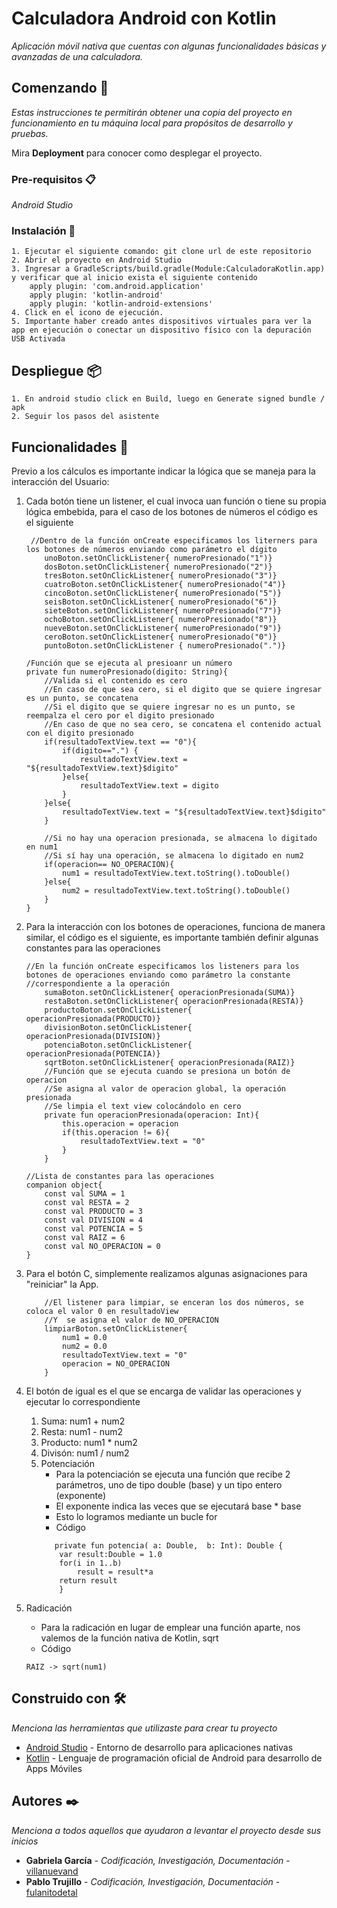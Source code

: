 # Calculadora Android con Kotlin

_Aplicación móvil nativa que cuentas con algunas funcionalidades básicas y avanzadas de una calculadora._

## Comenzando 🚀

_Estas instrucciones te permitirán obtener una copia del proyecto en funcionamiento en tu máquina local para propósitos de desarrollo y pruebas._

Mira **Deployment** para conocer como desplegar el proyecto.


### Pre-requisitos 📋

_Android Studio_


### Instalación 🔧

```
1. Ejecutar el siguiente comando: git clone url de este repositorio
2. Abrir el proyecto en Android Studio
3. Ingresar a GradleScripts/build.gradle(Module:CalculadoraKotlin.app) y verificar que al inicio exista el siguiente contenido
    apply plugin: 'com.android.application'
    apply plugin: 'kotlin-android'
    apply plugin: 'kotlin-android-extensions'
4. Click en el icono de ejecución. 
5. Importante haber creado antes dispositivos virtuales para ver la app en ejecución o conectar un dispositivo físico con la depuración USB Activada
```


## Despliegue 📦

```
1. En android studio click en Build, luego en Generate signed bundle / apk
2. Seguir los pasos del asistente
```


## Funcionalidades 📖
Previo a los cálculos es importante indicar la lógica que se maneja para la interacción del Usuario:
1. Cada botón tiene un listener, el cual invoca uan función o tiene su propia lógica embebida, para el caso de los botones de números el código es el siguiente
    ```
     //Dentro de la función onCreate especificamos los literners para los botones de números enviando como parámetro el dígito
        unoBoton.setOnClickListener{ numeroPresionado("1")}
        dosBoton.setOnClickListener{ numeroPresionado("2")}
        tresBoton.setOnClickListener{ numeroPresionado("3")}
        cuatroBoton.setOnClickListener{ numeroPresionado("4")}
        cincoBoton.setOnClickListener{ numeroPresionado("5")}
        seisBoton.setOnClickListener{ numeroPresionado("6")}
        sieteBoton.setOnClickListener{ numeroPresionado("7")}
        ochoBoton.setOnClickListener{ numeroPresionado("8")}
        nueveBoton.setOnClickListener{ numeroPresionado("9")}
        ceroBoton.setOnClickListener{ numeroPresionado("0")}
        puntoBoton.setOnClickListener { numeroPresionado(".")}
    
    /Función que se ejecuta al presioanr un número
    private fun numeroPresionado(digito: String){
        //Valida si el contenido es cero
        //En caso de que sea cero, si el digito que se quiere ingresar es un punto, se concatena
        //Si el digito que se quiere ingresar no es un punto, se reempalza el cero por el digito presionado
        //En caso de que no sea cero, se concatena el contenido actual con el digito presionado
        if(resultadoTextView.text == "0"){
            if(digito==".") {
                resultadoTextView.text = "${resultadoTextView.text}$digito"
            }else{
                resultadoTextView.text = digito
            }
        }else{
            resultadoTextView.text = "${resultadoTextView.text}$digito"
        }

        //Si no hay una operacion presionada, se almacena lo digitado en num1
        //Si sí hay una operación, se almacena lo digitado en num2
        if(operacion== NO_OPERACION){
            num1 = resultadoTextView.text.toString().toDouble()
        }else{
            num2 = resultadoTextView.text.toString().toDouble()
        }
    }
    ```
2. Para la interacción con los botones de operaciones, funciona de manera similar, el código es el siguiente, es importante también definir algunas constantes para las operaciones 
    ```
    //En la función onCreate especificamos los listeners para los botones de operaciones enviando como parámetro la constante
    //correspondiente a la operación
        sumaBoton.setOnClickListener{ operacionPresionada(SUMA)}
        restaBoton.setOnClickListener{ operacionPresionada(RESTA)}
        productoBoton.setOnClickListener{ operacionPresionada(PRODUCTO)}
        divisionBoton.setOnClickListener{ operacionPresionada(DIVISION)}
        potenciaBoton.setOnClickListener{ operacionPresionada(POTENCIA)}
        sqrtBoton.setOnClickListener{ operacionPresionada(RAIZ)}
        //Función que se ejecuta cuando se presiona un botón de operacion
        //Se asigna al valor de operacion global, la operación presionada
        //Se limpia el text view colocándolo en cero
        private fun operacionPresionada(operacion: Int){
            this.operacion = operacion
            if(this.operacion != 6){
                resultadoTextView.text = "0"
            }
        }
        
    //Lista de constantes para las operaciones
    companion object{
        const val SUMA = 1
        const val RESTA = 2
        const val PRODUCTO = 3
        const val DIVISION = 4
        const val POTENCIA = 5
        const val RAIZ = 6
        const val NO_OPERACION = 0
    }
    ```
3. Para el botón C, simplemente realizamos algunas asignaciones para "reiniciar" la App. 
    ```
        //El listener para limpiar, se enceran los dos números, se coloca el valor 0 en resultadoView
        //Y  se asigna el valor de NO_OPERACION
        limpiarBoton.setOnClickListener{
            num1 = 0.0
            num2 = 0.0
            resultadoTextView.text = "0"
            operacion = NO_OPERACION
        }
    ```
    
4. El botón de igual es el que se encarga de validar las operaciones y ejecutar lo correspondiente 
    1. Suma: num1 + num2
    2. Resta: num1 - num2
    3. Producto: num1 * num2
    4. Divisón: num1 / num2
    5. Potenciación
        - Para la potenciación se ejecuta una función que recibe 2 parámetros, uno de tipo double (base) y un tipo entero (exponente) 
        - El exponente indica las veces que se ejecutará base * base 
        - Esto lo logramos mediante un bucle for
        - Código 
        ```
           private fun potencia( a: Double,  b: Int): Double {
            var result:Double = 1.0
            for(i in 1..b)
                result = result*a
            return result
            }
        ```
6. Radicación
    - Para la radicación en lugar de emplear una función aparte, nos valemos de la función nativa de Kotlin, sqrt
    - Código 
    ```
    RAIZ -> sqrt(num1)
    ```
    
## Construido con 🛠️

_Menciona las herramientas que utilizaste para crear tu proyecto_

* [Android Studio](https://developer.android.com/studio) - Entorno de desarrollo para aplicaciones nativas
* [Kotlin](https://kotlinlang.org) - Lenguaje de programación oficial de Android para desarrollo de Apps Móviles


## Autores ✒️

_Menciona a todos aquellos que ayudaron a levantar el proyecto desde sus inicios_

* **Gabriela García** - *Codificación, Investigación, Documentación* - [villanuevand](https://github.com/villanuevand)
* **Pablo Trujillo** - *Codificación, Investigación, Documentación* - [fulanitodetal](#fulanito-de-tal)

